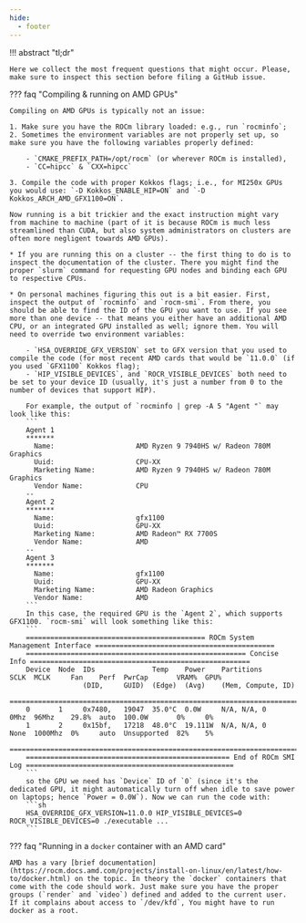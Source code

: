 ```yaml
---
hide:
  - footer
---
```


!!! abstract "tl;dr"

    Here we collect the most frequent questions that might occur. Please, make sure to inspect this section before filing a GitHub issue.


??? faq "Compiling & running on AMD GPUs"
    
    Compiling on AMD GPUs is typically not an issue: 

    1. Make sure you have the ROCm library loaded: e.g., run `rocminfo`;
    2. Sometimes the environment variables are not properly set up, so make sure you have the following variables properly defined: 

        - `CMAKE_PREFIX_PATH=/opt/rocm` (or wherever ROCm is installed),
        - `CC=hipcc` & `CXX=hipcc`
    
    3. Compile the code with proper Kokkos flags; i.e., for MI250x GPUs you would use: `-D Kokkos_ENABLE_HIP=ON` and `-D Kokkos_ARCH_AMD_GFX1100=ON`.

    Now running is a bit trickier and the exact instruction might vary from machine to machine (part of it is because ROCm is much less streamlined than CUDA, but also system administrators on clusters are often more negligent towards AMD GPUs). 
    
    * If you are running this on a cluster -- the first thing to do is to inspect the documentation of the cluster. There you might find the proper `slurm` command for requesting GPU nodes and binding each GPU to respective CPUs. 

    * On personal machines figuring this out is a bit easier. First, inspect the output of `rocminfo` and `rocm-smi`. From there, you should be able to find the ID of the GPU you want to use. If you see more than one device -- that means you either have an additional AMD CPU, or an integrated GPU installed as well; ignore them. You will need to override two environment variables:
    
        - `HSA_OVERRIDE_GFX_VERSION` set to GFX version that you used to compile the code (for most recent AMD cards that would be `11.0.0` (if you used `GFX1100` Kokkos flag);
        - `HIP_VISIBLE_DEVICES`, and `ROCR_VISIBLE_DEVICES` both need to be set to your device ID (usually, it's just a number from 0 to the number of devices that support HIP).

        For example, the output of `rocminfo | grep -A 5 "Agent "` may look like this:
        ```
        Agent 1                  
        *******                  
          Name:                    AMD Ryzen 9 7940HS w/ Radeon 780M Graphics
          Uuid:                    CPU-XX                             
          Marketing Name:          AMD Ryzen 9 7940HS w/ Radeon 780M Graphics
          Vendor Name:             CPU                                
        --
        Agent 2                  
        *******                  
          Name:                    gfx1100                            
          Uuid:                    GPU-XX                             
          Marketing Name:          AMD Radeon™ RX 7700S             
          Vendor Name:             AMD                                
        --
        Agent 3                  
        *******                  
          Name:                    gfx1100                            
          Uuid:                    GPU-XX                             
          Marketing Name:          AMD Radeon Graphics                
          Vendor Name:             AMD
        ```
        In this case, the required GPU is the `Agent 2`, which supports GFX1100. `rocm-smi` will look something like this:
        ```
        ============================================ ROCm System Management Interface ============================================
        ====================================================== Concise Info ======================================================
        Device  Node  IDs              Temp    Power    Partitions          SCLK  MCLK     Fan    Perf  PwrCap       VRAM%  GPU%  
                      (DID,     GUID)  (Edge)  (Avg)    (Mem, Compute, ID)                                                        
        ==========================================================================================================================
        0       1     0x7480,   19047  35.0°C  0.0W     N/A, N/A, 0         0Mhz  96Mhz    29.8%  auto  100.0W       0%     0%    
        1       2     0x15bf,   17218  48.0°C  19.111W  N/A, N/A, 0         None  1000Mhz  0%     auto  Unsupported  82%    5%    
        ==========================================================================================================================
        ================================================== End of ROCm SMI Log ===================================================
        ```
        so the GPU we need has `Device` ID of `0` (since it's the dedicated GPU, it might automatically turn off when idle to save power on laptops; hence `Power = 0.0W`). Now we can run the code with: 
        ```sh
        HSA_OVERRIDE_GFX_VERSION=11.0.0 HIP_VISIBLE_DEVICES=0 ROCR_VISIBLE_DEVICES=0 ./executable ...
        ```


??? faq "Running in a `docker` container with an AMD card"

    AMD has a vary [brief documentation](https://rocm.docs.amd.com/projects/install-on-linux/en/latest/how-to/docker.html) on the topic. In theory the `docker` containers that come with the code should work. Just make sure you have the proper groups (`render` and `video`) defined and added to the current user. If it complains about access to `/dev/kfd`, You might have to run docker as a root.
